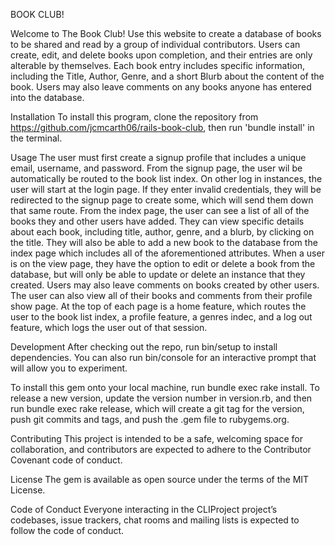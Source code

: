 BOOK CLUB!

Welcome to The Book Club! Use this website to create a database of books to be shared and read by a group of individual contributors. Users can create, edit, and delete books upon completion, and their entries are only alterable by themselves. Each book entry includes specific information, including the Title, Author, Genre, and a short Blurb about the content of the book. Users may also leave comments on any books anyone has entered into the database.

Installation To install this program, clone the repository from https://github.com/jcmcarth06/rails-book-club, then run 'bundle install' in the terminal.

Usage The user must first create a signup profile that includes a unique email, username, and password. From the signup page, the user wil be automatically be routed to the book list index. On other log in instances, the user will start at the login page. If they enter invalid credentials, they will be redirected to the signup page to create some, which will send them down that same route. From the index page, the user can see a list of all of the books they and other users have added. They can view specific details about each book, including title, author, genre, and a blurb, by clicking on the title. They will also be able to add a new book to the database from the index page which includes all of the aforementioned attributes. When a user is on the view page, they have the option to edit or delete a book from the database, but will only be able to update or delete an instance that they created. Users may also leave comments on books created by other users. The user can also view all of their books and comments from their profile show page. At the top of each page is a home feature, which routes the user to the book list index, a profile feature, a genres indec, and a log out feature, which logs the user out of that session.

Development After checking out the repo, run bin/setup to install dependencies. You can also run bin/console for an interactive prompt that will allow you to experiment.

To install this gem onto your local machine, run bundle exec rake install. To release a new version, update the version number in version.rb, and then run bundle exec rake release, which will create a git tag for the version, push git commits and tags, and push the .gem file to rubygems.org.

Contributing This project is intended to be a safe, welcoming space for collaboration, and contributors are expected to adhere to the Contributor Covenant code of conduct.

License The gem is available as open source under the terms of the MIT License.

Code of Conduct Everyone interacting in the CLIProject project’s codebases, issue trackers, chat rooms and mailing lists is expected to follow the code of conduct.
